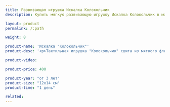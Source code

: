 ```yaml
---
title: Развивающая игрушка Искалка Колокольчик
description: Купить мягкую развивающую игрушку Искалка Колокольчик в магазине KiddyTrick

layout: product
permalink: /:path

weight: 8

product-name: 'Искалка "Колокольчик"'
product-desc: '<p>Тактильная игрушка "Колокольчик" сшита из мягкого флиса и фетра с наполнителем для игрушек. Гранулы и спрятанные в них пуговки и бусины помогут ребенку в развитии мелкой моторики. Фетровый жучок крепиться к листочку шнуром. Веселая форма и яркий цвет порадуют ребенка, а сама игра станет отличным вариантом занять ребенка в путешествии.</p>'

product-video:

product-price: 400

product-year: "от 3 лет"
product-size: "12х14 см"
product-time: "1 день"

related:
---
```

	